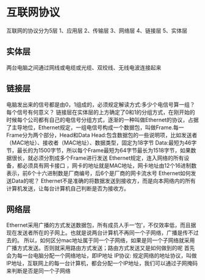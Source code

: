 # 互联网协议
互联网的协议分为5层
1、应用层
2、传输层
3、网络层
4、链接层
5、实体层

## 实体层
两台电脑之间通过网线或电缆或光缆、双绞线、无线电波连接起来

## 链接层
电脑发出来的信号都是由0，1组成的，必须规定解读方式:多少个电信号算一组？每个信号有何意义？
链接层在实体层的上方确定了0和1的分组方式，在刚开始的时候每个公司都有自己的电信号分组方式，逐渐的一种叫做Ethernet的协议，占据了主导地位，Ethernet规定，一组电信号构成一个数据包，叫做Frame.每一Frame分为两个部分，Head和Data
Head:包含数据包的一些说明项，比如发送者（MAC地址）、接收者（MAC地址）、数据类型，固定为18字节
Data:最短为46字节，最长的为1500字节，所以每个Frame最短为64字节最长为1518字节，如果数据很长，就必须分割成多个Frame进行发送
Ethernet规定，连入网络的所有设备，都必须具有网卡接口 ，网卡的地址就是MAC地址，网卡地址由12个16进制数表示，前6个十六进制数是厂商编号，后6个是厂商的网卡流水号
Ethernet如何发送Data的呢？
Ethernet不是准确的将数据发送到接收方，而是向本网络内的所有计算机发送，让每台计算机自己判断是否为接收方。

## 网络层
Ethernet采用广播的方式发送数据包，所有成员人手一‘包’，不仅效率低，而且据现在发送者所在的子网上。也就是说两台计算机不再同一个子网络，广播是传不过去的。
所以，如何区分mac地址属于同一个子网络，如果是同一个子网络就采用广播方式发送。否则就采用路由方式发送；路由方式发送又是如何做到的呢
首先会为每一台电脑分配一个网络地址，即IP地址
IP协议: 规定网络的地址协议，叫做IP地址，互联网上的每一台计算机，都会分配一个IP地址，我们可以通过子网掩码来判断是否是同一个子网络